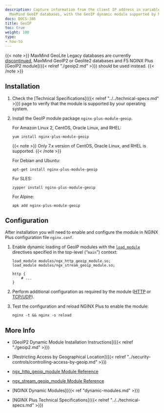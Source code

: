 ```yaml
---
description: Capture information from the client IP address in variables, using the
  MaxMind GeoIP databases, with the GeoIP dynamic module supported by NGINX, Inc.
docs: DOCS-386
title: GeoIP
toc: true
weight: 100
type:
- how-to
---
```


{{< note >}} MaxMind GeoLite Legacy databases are currently [discontinued](https://blog.maxmind.com/2018/01/discontinuation-of-the-geolite-legacy-databases), MaxMind GeoIP2 or Geolite2 databases and F5 NGINX Plus [GeoIP2 module]({{< relref "./geoip2.md" >}}) should be used instead. {{< /note >}}


<span id="install"></span>
## Installation

1. Check the [Technical Specifications]({{< relref "../../technical-specs.md" >}}) page to verify that the module is supported by your operating system.

2. Install the GeoIP module package `nginx-plus-module-geoip`.

   For Amazon Linux 2, CentOS, Oracle Linux, and RHEL:

   ```shell
   yum install nginx-plus-module-geoip
   ```

   {{< note >}} Only 7.x version of CentOS, Oracle Linux, and RHEL is supported. {{< /note >}}


   For Debian and Ubuntu:

   ```shell
   apt-get install nginx-plus-module-geoip
   ```

   For SLES:

   ```shell
   zypper install nginx-plus-module-geoip
   ```

   For Alpine:

   ```shell
   apk add nginx-plus-module-geoip
   ```

<span id="configure"></span>

## Configuration

After installation you will need to enable and configure the module in NGINX Plus configuration file `nginx.conf`.

1. Enable dynamic loading of GeoIP modules with the [`load_module`](https://nginx.org/en/docs/ngx_core_module.html#load_module) directives specified in the top-level (“`main`”) context:

   ```nginx
   load_module modules/ngx_http_geoip_module.so;
   load_module modules/ngx_stream_geoip_module.so;

   http {
       # ...
   }
   ```

2. Perform additional configuration as required by the module ([HTTP](https://nginx.org/en/docs/http/ngx_http_geoip_module.html) or [TCP/UDP](https://nginx.org/en/docs/stream/ngx_stream_geoip_module.html)).

3. Test the configuration and reload NGINX Plus to enable the module:

   ```shell
   nginx -t && nginx -s reload
   ```

<span id="info"></span>
## More Info

- [GeoIP2 Dynamic Module Installation Instructions]({{< relref "./geoip2.md" >}})

- [Restricting Access by Geographical Location]({{< relref "../security-controls/controlling-access-by-geoip.md" >}})

- [ngx_http_geoip_module Module Reference](https://nginx.org/en/docs/http/ngx_http_geoip_module.html)

- [ngx_stream_geoip_module Module Reference](https://nginx.org/en/docs/stream/ngx_stream_geoip_module.html)

- [NGINX Dynamic Modules]({{< ref "dynamic-modules.md" >}})

- [NGINX Plus Technical Specifications]({{< relref "../../technical-specs.md" >}})
